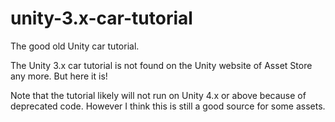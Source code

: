 # unity-3.x-car-tutorial

The good old Unity car tutorial.  

The Unity 3.x car tutorial is not found on the Unity website of Asset Store any more. But here it is!  
  
Note that the tutorial likely will not run on Unity 4.x or above because of deprecated code. However I think this is still a good source for some assets.
